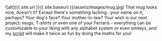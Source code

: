 ![alt]({{ site.url }}{{ site.baseurl }}/assets/images/mug.jpg)
That mug looks nice, doesn't it? Except there's something lacking...your name on it, perhaps? Your dog's face? Your mother-in-law? Your wish is our next project: mugs, T-shirts or even one of your Ferraris - everything can be customizable to your liking with any alphabet system or even smileys, and my [script](https://github.com/yfrund/print_pricing) will make it twice as fun by doing the maths for you!
